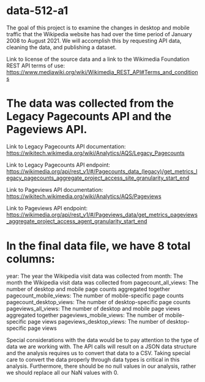 # data-512-a1

The goal of this project is to examine the changes in desktop and mobile traffic that the Wikipedia website has had over the time period of January 2008 to August 2021. We will accomplish this by requesting API data, cleaning the data, and publishing a dataset. 

Link to license of the source data and a link to the Wikimedia Foundation REST API terms of use: https://www.mediawiki.org/wiki/Wikimedia_REST_API#Terms_and_conditions

# The data was collected from the Legacy Pagecounts API and the Pageviews API. 

Link to Legacy Pagecounts API documentation: https://wikitech.wikimedia.org/wiki/Analytics/AQS/Legacy_Pagecounts

Link to Legacy Pagecounts API endpoint: https://wikimedia.org/api/rest_v1/#/Pagecounts_data_(legacy)/get_metrics_legacy_pagecounts_aggregate_project_access_site_granularity_start_end 

Link to Pageviews API documentation: https://wikitech.wikimedia.org/wiki/Analytics/AQS/Pageviews

Link to Pageviews API endpoint: https://wikimedia.org/api/rest_v1/#/Pageviews_data/get_metrics_pageviews_aggregate_project_access_agent_granularity_start_end

# In the final data file, we have 8 total columns:

year: The year the Wikipedia visit data was collected from
month: The month the Wikipedia visit data was collected from
pagecount_all_views: The number of desktop and mobile page counts aggregated together
pagecount_mobile_views: The number of mobile-specific page counts
pagecount_desktop_views: The number of desktop-specific page counts 
pageviews_all_views: The number of desktop and mobile page views aggregated together 
pageviews_mobile_views: The number of mobile-specific page views
pageviews_desktop_views: The number of desktop-specific page views

Special considerations with the data would be to pay attention to the type of data we are working with. The API calls will result on a JSON data structure and the analysis requires us to convert that data to a CSV. Taking special care to convert the data properly through data types is critical in this analysis. Furthermore, there should be no null values in our analysis, rather we should replace all our NaN values with 0. 
